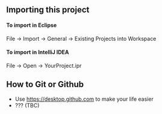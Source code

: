 ## Importing this project
#### To import in Eclipse
File -> Import -> General -> Existing Projects into Workspace
#### To import in IntelliJ IDEA
File -> Open -> YourProject.ipr

## How to Git or Github
- Use https://desktop.github.com to make your life easier
- ??? (TBC)
